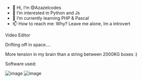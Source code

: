 - 👋 Hi, I’m @Azazelcodes
- 👀 I’m interested in Python and Js
- 🌱 I’m currently learning PHP & Pascal
- 📫 How to reach me: Why? Leave me alone, Im a introvert

Video Editor

Drifting off in space....


More tension in my brain than a string between 2000KG boxes :)

Software used:

![image](https://user-images.githubusercontent.com/84954530/129516733-9de258c8-f5ff-4b6a-a02b-24d291430b1c.png) ![image](https://user-images.githubusercontent.com/84954530/129516881-0a83f7ed-858d-485c-9347-b5792a245d8a.png)



<!---
Azazelcodes/Azazelcodes is a ✨ special ✨ repository because its `README.md` (this file) appears on your GitHub profile.
You can click the Preview link to take a look at your changes.
--->
